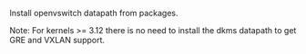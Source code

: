Install openvswitch datapath from packages.

Note: For kernels >= 3.12 there is no need to install
the dkms datapath to get GRE and VXLAN support.
